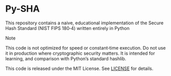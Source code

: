 # Py-SHA

This repository contains a naive, educational implementation of the Secure Hash Standard (NIST FIPS 180‑4) written entirely in Python

> [!Note]
> This code is not optimized for speed or constant‑time execution. Do not use it in production where cryptographic security matters. It is intended for learning, and comparison with Python’s standard hashlib.

This code is released under the MIT License. See [LICENSE](LICENSE) for details.